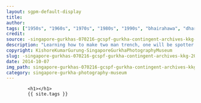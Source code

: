 ```yaml
---
layout: sgpm-default-display
title: 
author: 
tags: ["1950s", "1960s", "1970s", "1980s", "1990s", "bhairahawa", "dharan", "gurkhas", "kathmandu", "nepal", "pokhara", "singapore", "singapore gurkha archive", "singapore gurkha old photographs", "singapore gurkha photography museum", "singapore gurkhas"]
credit: 
source: -singapore-gurkhas-070216-gcspf-gurkha-contingent-archives-kkg-20
description: "Learning how to make two man trench, one will be spotter and one will do sniping. Trained with SAF men. Date: 1989. At Mandai live firing area. 3 Gurkhalis here."
copyright: KishoreKumarGurung-SingaporeGurkhaPhotographyMuseum
slug: -singapore-gurkhas-070216-gcspf-gurkha-contingent-archives-kkg-20
date: 2014-10-07
img_path: singapore-gurkhas-070216-gcspf-gurkha-contingent-archives-kkg-20.jpg
category: singapore-gurkha-photography-museum
---
```

	 		

	 		<h1></h1>
	 		{{ site.tags }}
	 		
